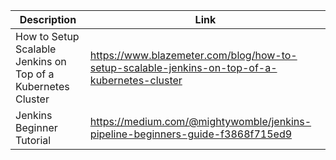 | Description | Link |
| ------ | ------ |
|How to Setup Scalable Jenkins on Top of a Kubernetes Cluster|https://www.blazemeter.com/blog/how-to-setup-scalable-jenkins-on-top-of-a-kubernetes-cluster|
|Jenkins Beginner Tutorial|https://medium.com/@mightywomble/jenkins-pipeline-beginners-guide-f3868f715ed9|

